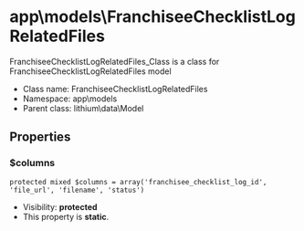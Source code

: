 app\models\FranchiseeChecklistLogRelatedFiles
===============

FranchiseeChecklistLogRelatedFiles_Class is a class for
FranchiseeChecklistLogRelatedFiles model




* Class name: FranchiseeChecklistLogRelatedFiles
* Namespace: app\models
* Parent class: lithium\data\Model





Properties
----------


### $columns

    protected mixed $columns = array('franchisee_checklist_log_id', 'file_url', 'filename', 'status')





* Visibility: **protected**
* This property is **static**.



